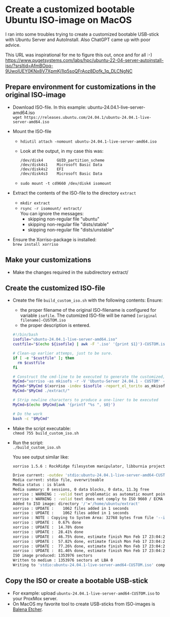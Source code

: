 # Create a customized bootable Ubuntu ISO-image on MacOS

I ran into some troubles trying to create a customized bootable USB-stick with Ubuntu Server and AutoInstall. Also ChatGPT came up with poor advice. 

This URL was inspirational for me to figure this out, once and for all :-)<br>
https://www.pugetsystems.com/labs/hpc/ubuntu-22-04-server-autoinstall-iso/?srsltid=AfmBOoq-9UwolUEY0KNx8V7XpmKj1lq5soQFrAoz8Dofk_1q_DLCNgNC

## Prepare environment for customizations in the original ISO-image
* Download ISO-file. In this example: ubuntu-24.04.1-live-server-amd64.iso<br>
  `wget https://releases.ubuntu.com/24.04.1/ubuntu-24.04.1-live-server-amd64.iso`

* Mount the ISO-file<br>
  - `hdiutil attach -nomount ubuntu-24.04.1-live-server-amd64.iso`
  - Look at the output, in my case this was:<br>

    ```
    /dev/disk4     	GUID_partition_scheme      
    /dev/disk4s1    Microsoft Basic Data      
    /dev/disk4s2    EFI               
    /dev/disk4s3    Microsoft Basic Data  
    ```
  - `sudo mount -t cd9660 /dev/disk4 isomount`

* Extract the contents of the ISO-file to the directory `extract`<br>
  - `mkdir extract`
  - `rsync -r isomount/ extract/`<br>
      You can ignore the messages:<br>
      - skipping non-regular file "ubuntu"
      - skipping non-regular file "dists/stable"
      - skipping non-regular file "dists/unstable"

* Ensure the Xorriso-package is installed:<br>
  `brew install xorriso`

## Make your customizations
* Make the changes required in the subdirectory extract/

## Create the customized ISO-file

* Create the file `build_custom_iso.sh` with the following contents:
  Ensure:

  *  the proper filename of the original ISO-filename is configured for variable `isofile`. The cutomized ISO-file will be named `[original filename]-CUSTOM.iso`
  *  the proper description is entered.

  ```bash
  #!/bin/bash
  isofile="ubuntu-24.04.1-live-server-amd64.iso"
  custfile="$(echo ${isofile} | awk -F '.iso' '{print $1}')-CUSTOM.iso"
  
  # Clean-up earlier attemps, just to be sure.
  if [ -e "$custfile" ]; then
    rm $custfile
  fi
  
  # Construct the cmd-line to be executed to generate the customized, bootable ISO-file
  MyCmd="xorriso -as mkisofs -r -V 'Ubuntu-Server 24.04.1 - CUSTOM' -o $custfile"
  MyCmd="$MyCmd $(xorriso -indev $isofile -report_el_torito as_mkisofs 2>/dev/null | grep -v "\-V")"
  MyCmd="$MyCmd ./extract/"
  
  # Strip newline characters to produce a one-liner to be executed 
  MyCmd=$(echo $MyCmd|awk '{printf "%s ", $0}')
  
  # Do the work
  bash -c "$MyCmd"
  ```

* Make the script executable:<br>
  `chmod 755 build_custom_iso.sh`

* Run the script:<br>
  `./build_custom_iso.sh`

  You see output similar like:<br>
  ```bash
  xorriso 1.5.6 : RockRidge filesystem manipulator, libburnia project.
  
  Drive current: -outdev 'stdio:ubuntu-24.04.1-live-server-amd64-CUSTOM.iso'
  Media current: stdio file, overwriteable
  Media status : is blank
  Media summary: 0 sessions, 0 data blocks, 0 data, 11.3g free
  xorriso : WARNING : -volid text problematic as automatic mount point name
  xorriso : WARNING : -volid text does not comply to ISO 9660 / ECMA 119 rules
  Added to ISO image: directory '/'='/home/ubuntu/extract'
  xorriso : UPDATE :    1062 files added in 1 seconds
  xorriso : UPDATE :    1062 files added in 1 seconds
  xorriso : NOTE : Copying to System Area: 32768 bytes from file '--interval:local_fs:0s-15s:zero_mbrpt,zero_gpt:ubuntu-24.04.1-live-server-amd64.iso'
  xorriso : UPDATE :  0.67% done
  xorriso : UPDATE :  14.78% done
  xorriso : UPDATE :  28.41% done
  xorriso : UPDATE :  46.75% done, estimate finish Mon Feb 17 23:04:21 2025
  xorriso : UPDATE :  57.82% done, estimate finish Mon Feb 17 23:04:21 2025
  xorriso : UPDATE :  77.26% done, estimate finish Mon Feb 17 23:04:21 2025
  xorriso : UPDATE :  81.46% done, estimate finish Mon Feb 17 23:04:22 2025
  ISO image produced: 1353976 sectors
  Written to medium : 1353976 sectors at LBA 0
  Writing to 'stdio:ubuntu-24.04.1-live-server-amd64-CUSTOM.iso' completed successfully.
  ```

## Copy the ISO or create a bootable USB-stick

* For example: upload `ubuntu-24.04.1-live-server-amd64-CUSTOM.iso` to your ProxMox server.
* On MacOS my favorite tool to create USB-sticks from ISO-images is [Balena Etcher](https://etcher.balena.io/).
